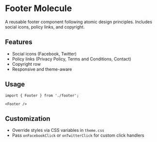 # Footer Molecule

A reusable footer component following atomic design principles. Includes social icons, policy links, and copyright.

## Features
- Social icons (Facebook, Twitter)
- Policy links (Privacy Policy, Terms and Conditions, Contact)
- Copyright row
- Responsive and theme-aware

## Usage
```tsx
import { Footer } from './footer';

<Footer />
```

## Customization
- Override styles via CSS variables in `theme.css`
- Pass `onFacebookClick` or `onTwitterClick` for custom click handlers
